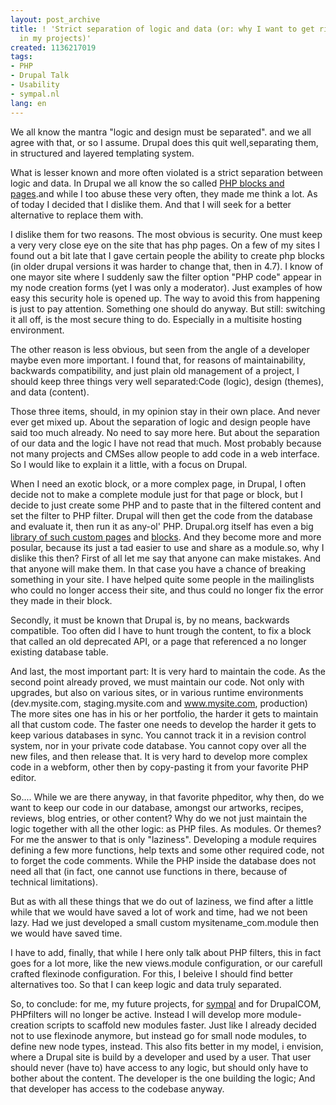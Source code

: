```yaml
---
layout: post_archive
title: ! 'Strict separation of logic and data (or: why I want to get rid of PHP filters
  in my projects)'
created: 1136217019
tags:
- PHP
- Drupal Talk
- Usability
- sympal.nl
lang: en
---
```

We all know the mantra "logic and design must be separated". and we all agree with that, or so I assume. Drupal does this quit well,separating them, in structured and layered templating system.

What is lesser known and more often violated is a strict separation between logic and data. In Drupal we all know the so called [PHP blocks and pages](http://drupal.org/node/23220).and while I too abuse these very often, they made me think a lot. As of today I decided that I dislike them. And that I will seek for a better alternative to replace them with.

I dislike them for two reasons. The most obvious is security. One must keep a very very close eye on the site that has php pages. On a few of my sites I found out a bit late that I gave certain people the ability to create php blocks (in older drupal versions it was harder to change that, then in 4.7). I know of one mayor site where I suddenly saw the filter option "PHP code" appear in my node creation forms (yet I was only a moderator). Just examples of how easy this security hole is opened up. The way to avoid this from happening is just to pay attention. Something one should do anyway. But still: switching it all off, is the most secure thing to do. Especially in a multisite hosting environment.

The other reason is less obvious, but seen from the angle of a developer maybe even more important. I found that, for reasons of maintainability, backwards compatibility, and just plain old management of a project, I should keep three things very well separated:Code (logic), design (themes), and data (content).

Those three items, should, in my opinion stay in their own place. And never ever get mixed up. About the separation of logic and design people have said too much already. No need to say more here. But about the separation of our data and the logic I have not read that much. Most probably because not many projects and CMSes allow people to add code in a web interface. So I would like to explain it a little, with a focus on Drupal.

When I need an exotic block, or a more complex page, in Drupal, I often decide not to make a complete module just for that page or block, but I decide to just create some PHP and to paste that in the filtered content and set the filter to PHP filter. Drupal will then get the code from the database and evaluate it, then run it as any-ol' PHP. Drupal.org itself has even a big [library of such custom pages](http://drupal.org/node/23220) and [blocks](http://drupal.org/node/21867). And they become more and more posular, because its just a tad easier to use and share as a module.so, why I dislike this then? First of all let me say that anyone can make mistakes. And that anyone will make them. In that case you have a chance of breaking something in your site. I have helped quite some people in the mailinglists who could no longer access their site, and thus could no longer fix the error they made in their block.

Secondly, it must be known that Drupal is, by no means, backwards compatible. Too often did I have to hunt trough the content, to fix a block that called an old deprecated API, or a page that referenced a no longer existing database table.

And last, the most important part: It is very hard to maintain the code. As the second point already proved, we must maintain our code. Not only with upgrades, but also on various sites, or in various runtime environments (dev.mysite.com, staging.mysite.com and www.mysite.com, production) The more sites one has in his or her portfolio, the harder it gets to maintain all that custom code. The faster one needs to develop the harder it gets to keep various databases in sync. You cannot track it in a revision control system, nor in your private code database. You cannot copy over all the new files, and then release that. It is very hard to develop more complex code in a webform, other then by copy-pasting it from your favorite PHP editor.

So.... While we are there anyway, in that favorite phpeditor, why then, do we want to keep our code in our database, amongst our artworks, recipes, reviews, blog entries, or other content? Why do we not just maintain the logic together with all the other logic: as PHP files. As modules. Or themes?For me the answer to that is only "laziness". Developing a module requires defining a few more functions, help texts and some other required code, not to forget the code comments. While the PHP inside the database does not need all that (in fact, one cannot use functions in there, because of technical limitations).

But as with all these things that we do out of laziness, we find after a little while that we would have saved a lot of work and time, had we not been lazy. Had we just developed a small custom mysitename_com.module then we would have saved time.

I have to add, finally, that while I here only talk about PHP filters, this in fact goes for a lot more, like the new views.module configuration, or our carefull crafted flexinode configuration. For this, I beleive I should find better alternatives too. So that I can keep logic and data truly separated.

So, to conclude: for me, my future projects, for [sympal](http://sympal.nl) and for DrupalCOM, PHPfilters will no longer be active. Instead I will develop more module-creation scripts to scaffold new modules faster. Just like I already decided not to use flexinode anymore, but instead go for small node modules, to define new node types, instead. This also fits better in my model, i envision, where a Drupal site is build by a developer and used by a user. That user should never (have to) have access to any logic, but should only have to bother about the content. The developer is the one building the logic; And that developer has access to the codebase anyway.
